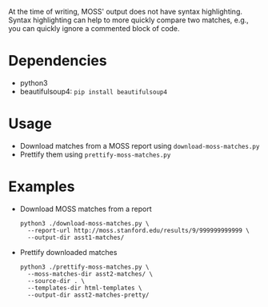 At the time of writing, MOSS' output does not have syntax highlighting. Syntax 
highlighting can help to more quickly compare two matches, e.g., you can 
quickly ignore a commented block of code.

# Dependencies
* python3
* beautifulsoup4: `pip install beautifulsoup4`

# Usage
* Download matches from a MOSS report using `download-moss-matches.py`
* Prettify them using `prettify-moss-matches.py`

# Examples
* Download MOSS matches from a report
  ```
  python3 ./download-moss-matches.py \
    --report-url http://moss.stanford.edu/results/9/999999999999 \
    --output-dir asst1-matches/
  ```
* Prettify downloaded matches
  ```
  python3 ./prettify-moss-matches.py \
    --moss-matches-dir asst2-matches/ \
    --source-dir . \
    --templates-dir html-templates \
    --output-dir asst2-matches-pretty/
  ```
